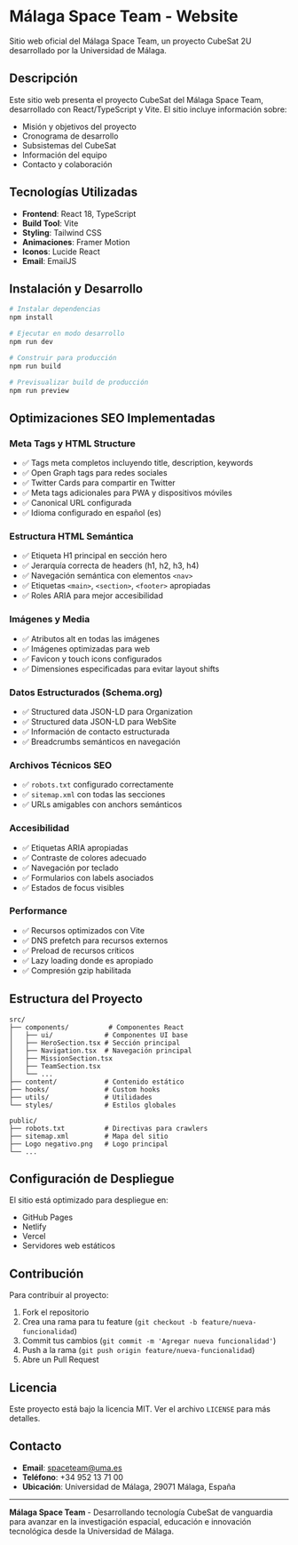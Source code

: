 # Málaga Space Team - Website

Sitio web oficial del Málaga Space Team, un proyecto CubeSat 2U desarrollado por la Universidad de Málaga.

## Descripción

Este sitio web presenta el proyecto CubeSat del Málaga Space Team, desarrollado con React/TypeScript y Vite. El sitio incluye información sobre:

- Misión y objetivos del proyecto
- Cronograma de desarrollo
- Subsistemas del CubeSat
- Información del equipo
- Contacto y colaboración

## Tecnologías Utilizadas

- **Frontend**: React 18, TypeScript
- **Build Tool**: Vite
- **Styling**: Tailwind CSS
- **Animaciones**: Framer Motion
- **Iconos**: Lucide React
- **Email**: EmailJS

## Instalación y Desarrollo

```bash
# Instalar dependencias
npm install

# Ejecutar en modo desarrollo
npm run dev

# Construir para producción
npm run build

# Previsualizar build de producción
npm run preview
```

## Optimizaciones SEO Implementadas

### Meta Tags y HTML Structure
- ✅ Tags meta completos incluyendo title, description, keywords
- ✅ Open Graph tags para redes sociales
- ✅ Twitter Cards para compartir en Twitter
- ✅ Meta tags adicionales para PWA y dispositivos móviles
- ✅ Canonical URL configurada
- ✅ Idioma configurado en español (es)

### Estructura HTML Semántica
- ✅ Etiqueta H1 principal en sección hero
- ✅ Jerarquía correcta de headers (h1, h2, h3, h4)
- ✅ Navegación semántica con elementos `<nav>`
- ✅ Etiquetas `<main>`, `<section>`, `<footer>` apropiadas
- ✅ Roles ARIA para mejor accesibilidad

### Imágenes y Media
- ✅ Atributos alt en todas las imágenes
- ✅ Imágenes optimizadas para web
- ✅ Favicon y touch icons configurados
- ✅ Dimensiones especificadas para evitar layout shifts

### Datos Estructurados (Schema.org)
- ✅ Structured data JSON-LD para Organization
- ✅ Structured data JSON-LD para WebSite
- ✅ Información de contacto estructurada
- ✅ Breadcrumbs semánticos en navegación

### Archivos Técnicos SEO
- ✅ `robots.txt` configurado correctamente
- ✅ `sitemap.xml` con todas las secciones
- ✅ URLs amigables con anchors semánticos

### Accesibilidad
- ✅ Etiquetas ARIA apropiadas
- ✅ Contraste de colores adecuado
- ✅ Navegación por teclado
- ✅ Formularios con labels asociados
- ✅ Estados de focus visibles

### Performance
- ✅ Recursos optimizados con Vite
- ✅ DNS prefetch para recursos externos
- ✅ Preload de recursos críticos
- ✅ Lazy loading donde es apropiado
- ✅ Compresión gzip habilitada

## Estructura del Proyecto

```
src/
├── components/          # Componentes React
│   ├── ui/             # Componentes UI base
│   ├── HeroSection.tsx # Sección principal
│   ├── Navigation.tsx  # Navegación principal
│   ├── MissionSection.tsx
│   ├── TeamSection.tsx
│   └── ...
├── content/            # Contenido estático
├── hooks/              # Custom hooks
├── utils/              # Utilidades
└── styles/             # Estilos globales

public/
├── robots.txt          # Directivas para crawlers
├── sitemap.xml         # Mapa del sitio
├── Logo negativo.png   # Logo principal
└── ...
```

## Configuración de Despliegue

El sitio está optimizado para despliegue en:
- GitHub Pages
- Netlify
- Vercel
- Servidores web estáticos

## Contribución

Para contribuir al proyecto:

1. Fork el repositorio
2. Crea una rama para tu feature (`git checkout -b feature/nueva-funcionalidad`)
3. Commit tus cambios (`git commit -m 'Agregar nueva funcionalidad'`)
4. Push a la rama (`git push origin feature/nueva-funcionalidad`)
5. Abre un Pull Request

## Licencia

Este proyecto está bajo la licencia MIT. Ver el archivo `LICENSE` para más detalles.

## Contacto

- **Email**: spaceteam@uma.es
- **Teléfono**: +34 952 13 71 00
- **Ubicación**: Universidad de Málaga, 29071 Málaga, España

---

**Málaga Space Team** - Desarrollando tecnología CubeSat de vanguardia para avanzar en la investigación espacial, educación e innovación tecnológica desde la Universidad de Málaga.
